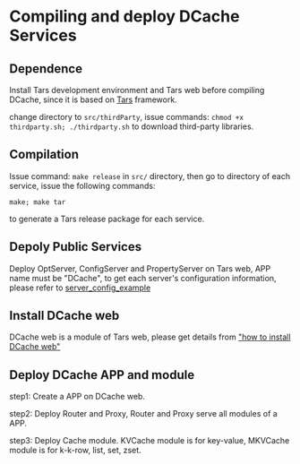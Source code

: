 # Compiling and deploy DCache Services

## Dependence
Install Tars development environment and Tars web before compiling DCache, since it is based on [Tars](https://github.com/TarsCloud/Tars) framework.

change directory to `src/thirdParty`, issue commands: `chmod +x thirdparty.sh; ./thirdparty.sh` to download third-party libraries.

## Compilation

Issue command: `make release` in `src/` directory, then go to directory of each service, issue the following commands: 
```
make; make tar
```
to generate a Tars release package for each service.

## Depoly Public Services

Deploy OptServer, ConfigServer and PropertyServer on Tars web, APP name must be "DCache", to get each server's configuration information, please refer to [server_config_example](server_config_example-en.md)

## Install DCache web

DCache web is a module of Tars web, please get details from ["how to install DCache web"](https://github.com/TarsCloud/TarsWeb) 

## Deploy DCache APP and module

step1: Create a APP on DCache web.

step2: Deploy Router and Proxy, Router and Proxy serve all modules of a APP.

step3: Deploy Cache module. KVCache module is for key-value, MKVCache module is for k-k-row, list, set, zset.